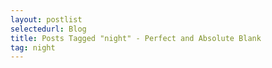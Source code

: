 ```yaml
---
layout: postlist
selectedurl: Blog
title: Posts Tagged "night" - Perfect and Absolute Blank
tag: night
---
```

